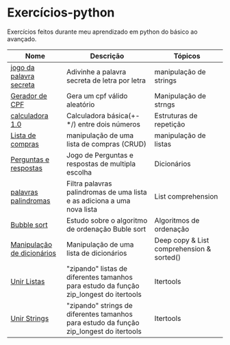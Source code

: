 # Exercícios-python
Exercícios feitos durante meu aprendizado em python do básico ao avançado.

| Nome               |Descrição |Tópicos   |
| -----------------  |-----------------------------------|----------- |
|[jogo da palavra secreta](https://github.com/Jose-rcn/Exercicios-python/blob/main/src/jogo_da_palavra_secreta.py)|Adivinhe a palavra secreta de letra por letra|manipulação de strings|
|[Gerador de CPF](https://github.com/Jose-rcn/Exercicios-python/blob/main/src/CPF_gerador.py)|Gera um cpf válido aleatório|Manipulação de strngs|
[calculadora 1.0](https://github.com/Jose-rcn/Exercicios-python/blob/main/src/calculadora1.0.py)|Calculadora básica(+-*/) entre dois números|Estruturas de repetição
|[Lista de compras](https://github.com/Jose-rcn/Exercicios-python/blob/main/src/lista_de_compras.py)|manipulação de uma lista de compras (CRUD)| manipulação de listas|
|[Perguntas e respostas](https://github.com/Jose-rcn/Exercicios-python/blob/main/src/perguntas_e_respostas.py)| Jogo de Perguntas e respostas de multipla escolha|Dicionários|
|[palavras palindromas](https://github.com/Jose-rcn/Exercicios-python/blob/main/src/palavras_palindromas.py)|Filtra palavras palindromas de uma lista e as adiciona a uma nova lista|List comprehension|
|[Bubble sort](https://github.com/Jose-rcn/Exercicios-python/blob/main/src/bubble_sort.py)| Estudo sobre o algoritmo de ordenação Buble sort| Algoritmos de ordenação|
|[Manipulação de dicionários](https://github.com/Jose-rcn/Exercicios-python/blob/main/src/manipulacao_de_dicion%C3%A1rios.py)|Manipulação de uma lista de dicionários|Deep copy & List comprehension & sorted()|
|[Unir Listas](https://github.com/Jose-rcn/Exercicios-python/blob/main/src/unir_listas.py)|"zipando" listas de diferentes tamanhos para estudo da função zip_longest do itertools|Itertools|
|[Unir Strings](https://github.com/Jose-rcn/Exercicios-python/blob/main/src/unir_strings.py)|"zipando" strings de diferentes tamanhos para estudo da função zip_longest do itertools|Itertools|